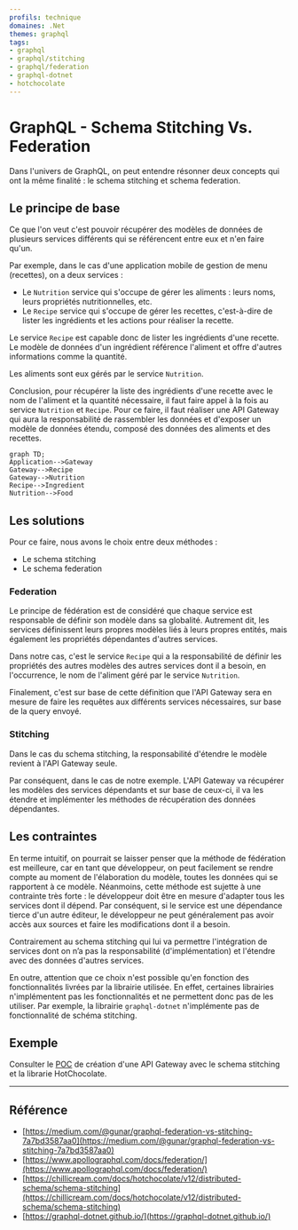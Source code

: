 ```yaml
---
profils: technique  
domaines: .Net
themes: graphql  
tags:
- graphql
- graphql/stitching
- graphql/federation
- graphql-dotnet
- hotchocolate
---
```


# GraphQL - Schema Stitching Vs. Federation

Dans l'univers de GraphQL, on peut entendre résonner deux concepts qui ont la même finalité : le schema stitching et schema federation.

## Le principe de base

Ce que l'on veut c'est pouvoir récupérer des modèles de données de plusieurs services différents qui se référencent entre eux et n'en faire qu'un.

Par exemple, dans le cas d'une application mobile de gestion de menu (recettes), on a deux services :

- Le `Nutrition` service qui s'occupe de gérer les aliments : leurs noms, leurs propriétés nutritionnelles, etc.  
- Le `Recipe` service qui s'occupe de gérer les recettes, c'est-à-dire de lister les ingrédients et les actions pour réaliser la recette.

Le service `Recipe` est capable donc de lister les ingrédients d'une recette. Le modèle de données d'un ingrédient référence l'aliment et offre d'autres informations comme la quantité.

Les aliments sont eux gérés par le service `Nutrition`.

Conclusion, pour récupérer la liste des ingrédients d'une recette avec le nom de l'aliment et la quantité nécessaire, il faut faire appel à la fois au service `Nutrition` et `Recipe`. Pour ce faire, il faut réaliser une API Gateway qui aura la responsabilité de rassembler les données et d'exposer un modèle de données étendu, composé des données des aliments et des recettes.

```mermaid  
graph TD;  
Application-->Gateway  
Gateway-->Recipe  
Gateway-->Nutrition  
Recipe-->Ingredient  
Nutrition-->Food
```

## Les solutions

Pour ce faire, nous avons le choix entre deux méthodes :  
- Le schema stitching  
- Le schema federation

### Federation

Le principe de fédération est de considéré que chaque service est responsable de définir son modèle dans sa globalité. Autrement dit, les services définissent leurs propres modèles liés à leurs propres entités, mais également les propriétés dépendantes d'autres services.

Dans notre cas, c'est le service `Recipe` qui a la responsabilité de définir les propriétés des autres modèles des autres services dont il a besoin, en l'occurrence, le nom de l'aliment géré par le service `Nutrition`.

Finalement, c'est sur base de cette définition que l'API Gateway sera en mesure de faire les requêtes aux différents services nécessaires, sur base de la query envoyé.

### Stitching

Dans le cas du schema stitching, la responsabilité d'étendre le modèle revient à l'API Gateway seule.

Par conséquent, dans le cas de notre exemple. L'API Gateway va récupérer les modèles des services dépendants et sur base de ceux-ci, il va les étendre et implémenter les méthodes de récupération des données dépendantes.

## Les contraintes

En terme intuitif, on pourrait se laisser penser que la méthode de fédération est meilleure, car en tant que développeur, on peut facilement se rendre compte au moment de l'élaboration du modèle, toutes les données qui se rapportent à ce modèle. Néanmoins, cette méthode est sujette à une contrainte très forte : le développeur doit être en mesure d'adapter tous les services dont il dépend. Par conséquent, si le service est une dépendance tierce d'un autre éditeur, le développeur ne peut généralement pas avoir accès aux sources et faire les modifications dont il a besoin.

Contrairement au schema stitching qui lui va permettre l'intégration de services dont on n’a pas la responsabilité (d'implémentation) et l'étendre avec des données d'autres services.

En outre, attention que ce choix n'est possible qu'en fonction des fonctionnalités livrées par la librairie utilisée. En effet, certaines librairies n'implémentent pas les fonctionnalités et ne permettent donc pas de les utiliser. Par exemple, la librairie `graphql-dotnet` n'implémente pas de fonctionnalité de schéma stitching.

## Exemple

Consulter le [POC](https://github.com/diplomegalo/Poc/tree/master/Poc.GraphQL.Gtw) de création d'une API Gateway avec le schema stitching et la librarie HotChocolate.

---

## Référence
- [https://medium.com/@gunar/graphql-federation-vs-stitching-7a7bd3587aa0](https://medium.com/@gunar/graphql-federation-vs-stitching-7a7bd3587aa0)
- [https://www.apollographql.com/docs/federation/](https://www.apollographql.com/docs/federation/)
- [https://chillicream.com/docs/hotchocolate/v12/distributed-schema/schema-stitching](https://chillicream.com/docs/hotchocolate/v12/distributed-schema/schema-stitching)
- [https://graphql-dotnet.github.io/](https://graphql-dotnet.github.io/)  
